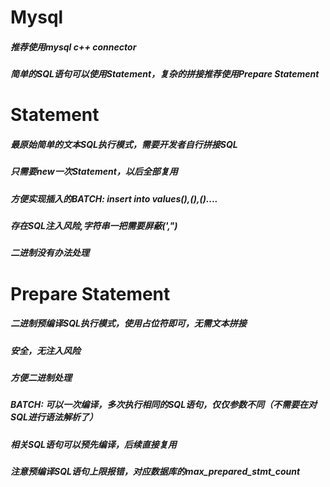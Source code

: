 # Mysql
##### 推荐使用mysql c++ connector
##### 简单的SQL语句可以使用Statement，复杂的拼接推荐使用Prepare Statement
# Statement
##### 最原始简单的文本SQL执行模式，需要开发者自行拼接SQL
##### 只需要new一次Statement，以后全部复用
##### 方便实现插入的BATCH: insert into values(),(),()....
##### 存在SQL注入风险,字符串一把需要屏蔽(',")
##### 二进制没有办法处理
# Prepare Statement
##### 二进制预编译SQL执行模式，使用占位符即可，无需文本拼接
##### 安全，无注入风险
##### 方便二进制处理
##### BATCH: 可以一次编译，多次执行相同的SQL语句，仅仅参数不同（不需要在对SQL进行语法解析了）
##### 相关SQL语句可以预先编译，后续直接复用
##### 注意预编译SQL语句上限报错，对应数据库的max_prepared_stmt_count

